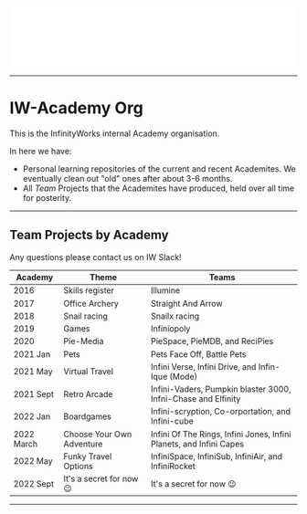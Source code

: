 <img src="https://github.com/IW-Academy/.github/blob/main/img/Logo_Infinity-Works_Part-of-Accenture_Academy_White.png"/>

---

# IW-Academy Org

This is the InfinityWorks internal Academy organisation.

In here we have:

- Personal learning repositories of the current and recent Academites. We eventually clean out "old" ones after about 3-6 months.
- All _Team_ Projects that the Academites have produced, held over all time for posterity.

---

## Team Projects by Academy

Any questions please contact us on IW Slack!

| Academy | Theme | Teams |
| ------- | ----- | ----- |
| 2016 | Skills register | Illumine |
| 2017 | Office Archery | Straight And Arrow
| 2018 | Snail racing | Snailx racing |
| 2019 | Games | Infiniopoly |
| 2020 | Pie-Media | PieSpace, PieMDB, and ReciPies |
| 2021 Jan   | Pets | Pets Face Off, Battle Pets |
| 2021 May   | Virtual Travel | Infini Verse, Infini Drive, and Infin-Ique (Mode) |
| 2021 Sept  | Retro Arcade | Infini-Vaders, Pumpkin blaster 3000, Infni-Chase and Elfinity |
| 2022 Jan   | Boardgames | Infini-scryption, Co-orportation, and Infini-cube |
| 2022 March | Choose Your Own Adventure | Infini Of The Rings, Infini Jones, Infini Planets, and Infini Capes |
| 2022 May   | Funky Travel Options | InfiniSpace, InfiniSub, InfiniAir, and InfiniRocket |
| 2022 Sept  | It's a secret for now :wink: | It's a secret for now :wink: |

---
